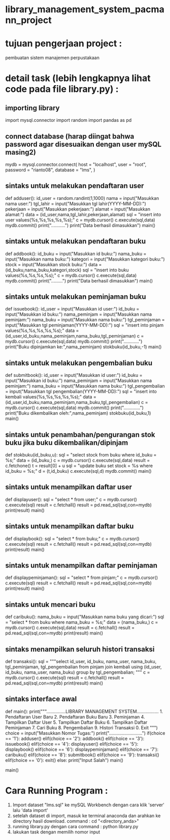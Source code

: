 # library_management_system_pacmann_project

# tujuan pengerjaan project :
pembuatan sistem manajemen perpustakaan

# detail task (lebih lengkapnya lihat code pada file library.py) :
## importing library
import mysql.connector
import random
import pandas as pd

## connect database (harap diingat bahwa password agar disesuaikan dengan user mySQL masing2)
mydb = mysql.connector.connect(
    host = "localhost",
    user = "root",
    password = "rianto08",
    database = "lms",
)

## sintaks untuk melakukan pendaftaran user
def adduser():
    id_user = random.randint(1,1000)
    nama = input("Masukkan nama user:")
    tgl_lahir = input("Masukkan tgl lahir(YYYY-MM-DD):")
    pekerjaan = input("Masukkan pekerjaan:")
    alamat = input("Masukkan alamat:")
    data = (id_user,nama,tgl_lahir,pekerjaan,alamat)
    sql = "insert into user values(%s,%s,%s,%s,%s);"
    c = mydb.cursor()
    c.execute(sql,data)
    mydb.commit()
    print("...........")
    print("Data berhasil dimasukkan")
    main()
    
## sintaks untuk melakukan pendaftaran buku
def addbook():
    id_buku = input("Masukkan id buku:")
    nama_buku = input("Masukkan nama buku:")
    kategori = input("Masukkan kategori buku:")
    stock = input("Masukkan stock buku:")
    data = (id_buku,nama_buku,kategori,stock)
    sql = "insert into buku values(%s,%s,%s,%s);"
    c = mydb.cursor()
    c.execute(sql,data)
    mydb.commit()
    print(".........")
    print("Data berhasil dimasukkan")
    main()
    
## sintaks untuk melakukan peminjaman buku
def issuebook():
    id_user = input("Masukkan id user:")
    id_buku = input("Masukkan id buku:")
    nama_peminjam = input("Masukkan nama peminjam:")
    nama_buku = input("Masukkan nama buku:")
    tgl_peminjaman = input("Masukkan tgl peminjaman(YYYY-MM-DD):")
    sql = "insert into pinjam values(%s,%s,%s,%s,%s);"
    data = (id_user,id_buku,nama_peminjam,nama_buku,tgl_peminjaman)
    c = mydb.cursor()
    c.execute(sql,data)
    mydb.commit()
    print("............")
    print("Buku dipinjamkan ke:",nama_peminjam)
    stokbuku(id_buku,-1)
    main()
    
## sintaks untuk melakukan pengembalian buku
def submitbook():
    id_user = input("Masukkan id user:")
    id_buku = input("Masukkan id buku:")
    nama_peminjam = input("Masukkan nama peminjam:")
    nama_buku = input("Masukkan nama buku:")
    tgl_pengembalian = input("Masukkan tgl pengembalian(YYYY-MM-DD):")
    sql = "insert into kembali values(%s,%s,%s,%s,%s);"
    data = (id_user,id_buku,nama_peminjam,nama_buku,tgl_pengembalian)
    c = mydb.cursor()
    c.execute(sql,data)
    mydb.commit()
    print(".............")
    print("Buku dikembalikan oleh:",nama_peminjam)
    stokbuku(id_buku,1)
    main()
    
## sintaks untuk penambahan/pengurangan stok buku jika buku dikembalikan/dipinjam
def stokbuku(id_buku,u):
    sql = "select stock from buku where id_buku = %s;"
    data = (id_buku,)
    c = mydb.cursor()
    c.execute(sql,data)
    result = c.fetchone()
    t = result[0] + u
    sql = "update buku set stock = %s where id_buku = %s;"
    d = (t,id_buku)
    c.execute(sql,d)
    mydb.commit()
    main()
    
## sintaks untuk menampilkan daftar user
def displayuser():
    sql = "select * from user;"
    c = mydb.cursor()
    c.execute(sql)
    result = c.fetchall()
    result = pd.read_sql(sql,con=mydb)
    print(result)
    main()
    
## sintaks untuk menampilkan daftar buku
def displaybook():
    sql = "select * from buku;"
    c = mydb.cursor()
    c.execute(sql)
    result = c.fetchall()
    result = pd.read_sql(sql,con=mydb)
    print(result)
    main()

## sintaks untuk menampilkan daftar peminjaman
def displaypeminjaman():
    sql = "select * from pinjam;"
    c = mydb.cursor()
    c.execute(sql)
    result = c.fetchall()
    result = pd.read_sql(sql,con=mydb)
    print(result)
    main()
    
## sintaks untuk mencari buku
def caribuku():
    nama_buku = input("Masukkan nama buku yang dicari:")
    sql = "select * from buku where nama_buku = %s;"
    data = (nama_buku,)
    c = mydb.cursor()
    c.execute(sql,data)
    result = c.fetchall()
    result = pd.read_sql(sql,con=mydb)
    print(result)
    main()
    
## sintaks menampilkan seluruh histori transaksi
def transaksi():
    sql = """select id_user, id_buku, nama_user, nama_buku, tgl_peminjaman, tgl_pengembalian from pinjam
    join kembali using (id_user, id_buku, nama_user, nama_buku)
    group by tgl_pengembalian;
    """
    c = mydb.cursor()
    c.execute(sql)
    result = c.fetchall()
    result = pd.read_sql(sql,con=mydb)
    print(result)
    main()
    
## sintaks interface awal
def main():
    print("""...............LIBRARY MANAGEMENT SYSTEM.................
    1. Pendaftaran User Baru
    2. Pendaftaran Buku Baru
    3. Peminjaman
    4. Tampilkan Daftar User
    5. Tampilkan Daftar Buku
    6. Tampilkan Daftar Peminjaman
    7. Cari Buku
    8. Pengembalian
    9. Histori Transaksi
    0. Exit
    """)
    choice = input("Masukkan Nomor Tugas:")
    print("..........................")
    if(choice == '1'):
        adduser()
    elif(choice == '2'):
        addbook()
    elif(choice == '3'):
        issuebook()
    elif(choice == '4'):
        displayuser()
    elif(choice == '5'):
        displaybook()
    elif(choice == '6'):
        displaypeminjaman()
    elif(choice == '7'):
        caribuku()
    elif(choice == '8'):
        submitbook()
    elif(choice == '9'):
        transaksi()
    elif(choice == '0'):
        exit()
    else:
        print("Input Salah")
        main()

main()

# Cara Running Program :
1. Import dataset "lms.sql" ke mySQL Workbench dengan cara klik 'server' lalu 'data import'
2. setelah dataset di import, masuk ke terminal anaconda dan arahkan ke directory hasil download. command : cd "<directory_anda>"
3. running library.py dengan cara command : python library.py
4. lakukan task dengan memilih nomor input
